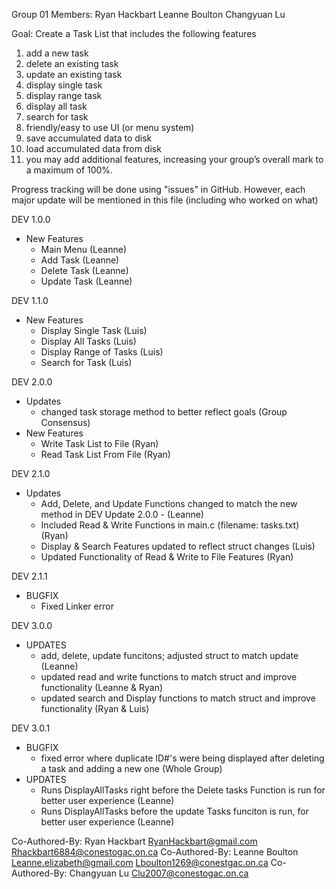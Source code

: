 Group 01
Members:
Ryan Hackbart
Leanne Boulton
Changyuan Lu

Goal: Create a Task List that includes the following features
  1. add a new task
  2. delete an existing task
  3. update an existing task
  4. display single task
  5. display range task
  6. display all task
  7. search for task
  8. friendly/easy to use UI (or menu system)
  9. save accumulated data to disk
  10. load accumulated data from disk
  11. you may add additional features, increasing your group’s overall
      mark to a maximum of 100%.


Progress tracking will be done using "issues" in GitHub.
However, each major update will be mentioned in this file (including who worked on what)

DEV 1.0.0
- New Features
  - Main Menu    (Leanne)
  - Add Task     (Leanne)
  - Delete Task  (Leanne)
  - Update Task  (Leanne)

DEV 1.1.0
- New Features
  - Display Single Task      (Luis)
  - Display All Tasks        (Luis)
  - Display Range of Tasks   (Luis)
  - Search for Task          (Luis)

DEV 2.0.0
- Updates
  - changed task storage method to better reflect goals (Group Consensus)
- New Features
  - Write Task List to File     (Ryan)
  - Read Task List From File    (Ryan)
 
DEV 2.1.0
- Updates
  - Add, Delete, and Update Functions changed to match the new method in DEV Update 2.0.0
        - (Leanne)
  - Included Read & Write Functions in main.c (filename: tasks.txt) (Ryan)
  - Display & Search Features updated to reflect struct changes (Luis)
  - Updated Functionality of Read & Write to File Features (Ryan)
 
DEV 2.1.1
- BUGFIX
  - Fixed Linker error

DEV 3.0.0
- UPDATES
   - add, delete, update funcitons; adjusted struct to match update (Leanne)
   - updated read and write functions to match struct and improve functionality (Leanne & Ryan)
   - updated search and Display functions to match struct and improve functionality (Ryan & Luis)
 
DEV 3.0.1
- BUGFIX
   - fixed error where duplicate ID#'s were being displayed after deleting a task and adding a new one (Whole Group)
- UPDATES
   - Runs DisplayAllTasks right before the Delete tasks Function is run for better user experience  (Leanne)
   - Runs DisplayAllTasks before the update Tasks funciton is run, for better user experience       (Leanne)
 


Co-Authored-By: Ryan Hackbart <RyanHackbart@gmail.com> <Rhackbart6884@conestogac.on.ca>
Co-Authored-By: Leanne Boulton <Leanne.elizabeth@gmail.com> <Lboulton1269@conestgac.on.ca>
Co-Authored-By: Changyuan Lu <Clu2007@conestogac.on.ca>
